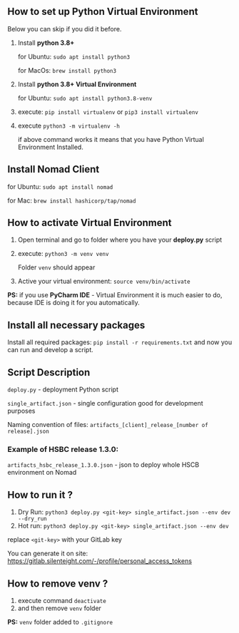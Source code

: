 ## How to set up Python Virtual Environment

Below you can skip if you did it before. 

1. Install **python 3.8+**

    for Ubuntu: ``sudo apt install python3``
    
    for MacOs: ``brew install python3`` 

2. Install **python 3.8+ Virtual Environment**

    for Ubuntu: ``sudo apt install python3.8-venv``

4. execute: ``pip install virtualenv`` or ``pip3 install virtualenv``

5. execute ``python3 -m virtualenv -h``

   if above command works it means that you have Python Virtual Environment Installed.

## Install Nomad Client

for Ubuntu: ``sudo apt install nomad``

for Mac: ``brew install hashicorp/tap/nomad``

## How to activate Virtual Environment

1. Open terminal and go to folder where you have your **deploy.py** script

2. execute: ``python3 -m venv venv``

    Folder ``venv`` should appear

3. Active your virtual environment: ``source venv/bin/activate``

**PS:**
if you use **PyCharm IDE** - Virtual Environment it is much easier to do, because IDE is doing it for you automatically.

## Install all necessary packages

Install all required packages: ``pip install -r requirements.txt`` and now you can run and develop a script.

## Script Description

``deploy.py`` - deployment Python script

``single_artifact.json`` - single configuration good for development purposes

Naming convention of files: ``artifacts_[client]_release_[number of release].json``

### Example of HSBC release 1.3.0:
``artifacts_hsbc_release_1.3.0.json`` - json to deploy whole HSCB environment on Nomad

## How to run it ?
1. Dry Run: ``python3 deploy.py <git-key> single_artifact.json --env dev --dry_run``
2. Hot run: ``python3 deploy.py <git-key> single_artifact.json --env dev``

replace ``<git-key>`` with your GitLab key

You can generate it on site: https://gitlab.silenteight.com/-/profile/personal_access_tokens

## How to remove venv ?
1. execute command ``deactivate``
2. and then remove ``venv`` folder

**PS:** ``venv`` folder added to ``.gitignore``
